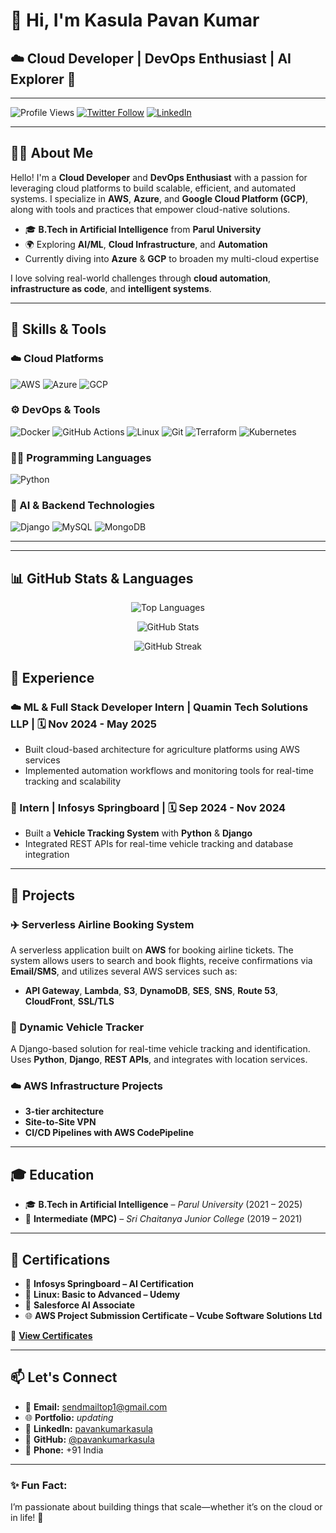 # 👋 Hi, I'm Kasula Pavan Kumar

## ☁️ Cloud Developer | DevOps Enthusiast | AI Explorer 🚀

---

![Profile Views](https://komarev.com/ghpvc/?username=pavankumarkasula73&label=Profile%20views&color=0e75b6&style=flat)
[![Twitter Follow](https://img.shields.io/twitter/follow/pavankumarkasu3?logo=twitter&style=for-the-badge)](https://twitter.com/pavankumarkasu3)
[![LinkedIn](https://img.shields.io/badge/LinkedIn-Connect-blue?style=for-the-badge)](https://linkedin.com/in/pavankumarkasulalinkden)

---

## 👨‍💻 About Me

Hello! I'm a **Cloud Developer** and **DevOps Enthusiast** with a passion for leveraging cloud platforms to build scalable, efficient, and automated systems. I specialize in **AWS**, **Azure**, and **Google Cloud Platform (GCP)**, along with tools and practices that empower cloud-native solutions.

- 🎓 **B.Tech in Artificial Intelligence** from **Parul University**
- 🌍 Exploring **AI/ML**, **Cloud Infrastructure**, and **Automation**
- Currently diving into **Azure** & **GCP** to broaden my multi-cloud expertise

I love solving real-world challenges through **cloud automation**, **infrastructure as code**, and **intelligent systems**.

---

## 🚀 Skills & Tools

### ☁️ Cloud Platforms
![AWS](https://img.shields.io/badge/AWS-FF9900?style=for-the-badge&logo=amazonaws&logoColor=white)
![Azure](https://img.shields.io/badge/Azure-0078D4?style=for-the-badge&logo=microsoftazure&logoColor=white)
![GCP](https://img.shields.io/badge/GCP-4285F4?style=for-the-badge&logo=googlecloud&logoColor=white)

### ⚙️ DevOps & Tools
![Docker](https://img.shields.io/badge/Docker-2496ED?style=for-the-badge&logo=docker&logoColor=white)
![GitHub Actions](https://img.shields.io/badge/GitHub%20Actions-2088FF?style=for-the-badge&logo=githubactions&logoColor=white)
![Linux](https://img.shields.io/badge/Linux-FCC624?style=for-the-badge&logo=linux&logoColor=black)
![Git](https://img.shields.io/badge/Git-F05032?style=for-the-badge&logo=git&logoColor=white)
![Terraform](https://img.shields.io/badge/Terraform-623CE4?style=for-the-badge&logo=terraform&logoColor=white)
![Kubernetes](https://img.shields.io/badge/Kubernetes-326CE5?style=for-the-badge&logo=kubernetes&logoColor=white)

### 👨‍💻 Programming Languages
![Python](https://img.shields.io/badge/Python-3776AB?style=for-the-badge&logo=python&logoColor=white)

### 🧠 AI & Backend Technologies
![Django](https://img.shields.io/badge/Django-092E20?style=for-the-badge&logo=django&logoColor=white)
![MySQL](https://img.shields.io/badge/MySQL-4479A1?style=for-the-badge&logo=mysql&logoColor=white)
![MongoDB](https://img.shields.io/badge/MongoDB-4EA94B?style=for-the-badge&logo=mongodb&logoColor=white)

---

---

## 📊 GitHub Stats & Languages

<p align="center">
  <img src="https://github-readme-stats.vercel.app/api/top-langs/?username=pavankumarkasula73&layout=compact&theme=tokyonight&hide_border=true" alt="Top Languages" />
</p>

<p align="center">
  <img src="https://github-readme-stats.vercel.app/api?username=pavankumarkasula73&show_icons=true&theme=tokyonight&hide_border=true" alt="GitHub Stats" />
</p>

<p align="center">
  <img src="https://github-readme-streak-stats.herokuapp.com/?user=pavankumarkasula73&theme=tokyonight&hide_border=true" alt="GitHub Streak" />
</p>


## 💼 Experience

### ☁️ ML & Full Stack Developer Intern | **Quamin Tech Solutions LLP** | 🗓️ Nov 2024 - May 2025
- Built cloud-based architecture for agriculture platforms using AWS services  
- Implemented automation workflows and monitoring tools for real-time tracking and scalability  

### 🧠 Intern | **Infosys Springboard** | 🗓️ Sep 2024 - Nov 2024
- Built a **Vehicle Tracking System** with **Python** & **Django**  
- Integrated REST APIs for real-time vehicle tracking and database integration  

---

## 🚀 Projects

### ✈️ Serverless Airline Booking System
A serverless application built on **AWS** for booking airline tickets. The system allows users to search and book flights, receive confirmations via **Email/SMS**, and utilizes several AWS services such as:
- **API Gateway**, **Lambda**, **S3**, **DynamoDB**, **SES**, **SNS**, **Route 53**, **CloudFront**, **SSL/TLS**

### 🚗 Dynamic Vehicle Tracker
A Django-based solution for real-time vehicle tracking and identification.  
Uses **Python**, **Django**, **REST APIs**, and integrates with location services.

### ☁️ AWS Infrastructure Projects
- **3-tier architecture**  
- **Site-to-Site VPN**  
- **CI/CD Pipelines with AWS CodePipeline**  

---

## 🎓 Education

- 🎓 **B.Tech in Artificial Intelligence** – *Parul University* (2021 – 2025)  
- 🧮 **Intermediate (MPC)** – *Sri Chaitanya Junior College* (2019 – 2021)

---

## 🏅 Certifications

- 📜 **Infosys Springboard – AI Certification**  
- 🧠 **Linux: Basic to Advanced – Udemy**  
- 🤖 **Salesforce AI Associate**  
- 🌐 **AWS Project Submission Certificate – Vcube Software Solutions Ltd**  

📁 [**View Certificates**](https://drive.google.com/file/d/1FFVK5nuJVSpeuQo4PdAN8_cXX7kl1fZT/view?usp=sharing)

---

## 📫 Let's Connect

- 📧 **Email:** [sendmailtop1@gmail.com](mailto:sendmailtop1@gmail.com)  
- 🌐 **Portfolio:** *updating*  
- 🔗 **LinkedIn:** [pavankumarkasula](https://linkedin.com/in/pavankumarkasulalinkden)  
- 🐙 **GitHub:** [@pavankumarkasula](https://github.com/pavankumarkasula73)  
- 📱 **Phone:** +91 India

---

### ✨ Fun Fact:
I’m passionate about building things that scale—whether it’s on the cloud or in life! 🚀
